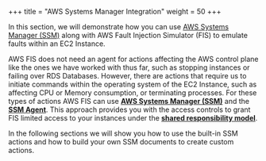 +++
title = "AWS Systems Manager Integration"
weight = 50
+++

In this section, we will demonstrate how you can use [AWS Systems Manager (SSM)](https://docs.aws.amazon.com/systems-manager/latest/userguide/ssm-agent.html) along with AWS Fault Injection Simulator (FIS) to emulate faults within an EC2 Instance.

AWS FIS does not need an agent for actions affecting the AWS control plane like the ones we have worked with thus far, such as stopping instances or failing over RDS Databases. However, there are actions that require us to initiate commands within the operating system of the EC2 Instance, such as affecting CPU or Memory consumption, or terminating processes. For these types of actions AWS FIS can use [**AWS Systems Manager (SSM)**](https://docs.aws.amazon.com/systems-manager/latest/userguide/what-is-systems-manager.html) and the [**SSM Agent**](https://docs.aws.amazon.com/systems-manager/latest/userguide/ssm-agent.html). This approach provides you with the access controls to grant FIS limited access to your instances under the [**shared responsibility model**](https://aws.amazon.com/compliance/shared-responsibility-model/).

In the following sections we will show you how to use the built-in SSM actions and how to build your own SSM documents to create custom actions.
